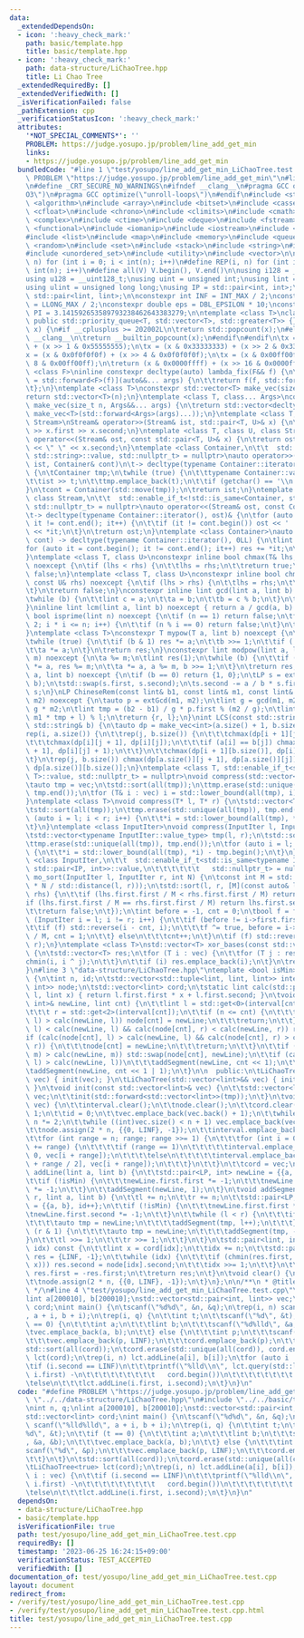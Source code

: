 ```yaml
---
data:
  _extendedDependsOn:
  - icon: ':heavy_check_mark:'
    path: basic/template.hpp
    title: basic/template.hpp
  - icon: ':heavy_check_mark:'
    path: data-structure/LiChaoTree.hpp
    title: Li Chao Tree
  _extendedRequiredBy: []
  _extendedVerifiedWith: []
  _isVerificationFailed: false
  _pathExtension: cpp
  _verificationStatusIcon: ':heavy_check_mark:'
  attributes:
    '*NOT_SPECIAL_COMMENTS*': ''
    PROBLEM: https://judge.yosupo.jp/problem/line_add_get_min
    links:
    - https://judge.yosupo.jp/problem/line_add_get_min
  bundledCode: "#line 1 \"test/yosupo/line_add_get_min_LiChaoTree.test.cpp\"\n#define\
    \ PROBLEM \"https://judge.yosupo.jp/problem/line_add_get_min\"\n#line 2 \"basic/template.hpp\"\
    \n#define _CRT_SECURE_NO_WARNINGS\n#ifndef __clang__\n#pragma GCC optimize(\"\
    O3\")\n#pragma GCC optimize(\"unroll-loops\")\n#endif\n#include <string.h>\n#include\
    \ <algorithm>\n#include <array>\n#include <bitset>\n#include <cassert>\n#include\
    \ <cfloat>\n#include <chrono>\n#include <climits>\n#include <cmath>\n#include\
    \ <complex>\n#include <ctime>\n#include <deque>\n#include <fstream>\n#include\
    \ <functional>\n#include <iomanip>\n#include <iostream>\n#include <iterator>\n\
    #include <list>\n#include <map>\n#include <memory>\n#include <queue>\n#include\
    \ <random>\n#include <set>\n#include <stack>\n#include <string>\n#include <unordered_map>\n\
    #include <unordered_set>\n#include <utility>\n#include <vector>\n\n#define rep(i,\
    \ n) for (int i = 0; i < int(n); i++)\n#define REP(i, n) for (int i = 1; i <=\
    \ int(n); i++)\n#define all(V) V.begin(), V.end()\n\nusing i128 = __int128_t;\n\
    using u128 = __uint128_t;\nusing uint = unsigned int;\nusing lint = long long;\n\
    using ulint = unsigned long long;\nusing IP = std::pair<int, int>;\nusing LP =\
    \ std::pair<lint, lint>;\n\nconstexpr int INF = INT_MAX / 2;\nconstexpr lint LINF\
    \ = LLONG_MAX / 2;\nconstexpr double eps = DBL_EPSILON * 10;\nconstexpr double\
    \ PI = 3.141592653589793238462643383279;\n\ntemplate <class T>\nclass prique :\
    \ public std::priority_queue<T, std::vector<T>, std::greater<T>> {};\nint popcount(uint\
    \ x) {\n#if __cplusplus >= 202002L\n\treturn std::popcount(x);\n#else\n#ifndef\
    \ __clang__\n\treturn __builtin_popcount(x);\n#endif\n#endif\n\tx = (x & 0x55555555)\
    \ + (x >> 1 & 0x55555555);\n\tx = (x & 0x33333333) + (x >> 2 & 0x33333333);\n\t\
    x = (x & 0x0f0f0f0f) + (x >> 4 & 0x0f0f0f0f);\n\tx = (x & 0x00ff00ff) + (x >>\
    \ 8 & 0x00ff00ff);\n\treturn (x & 0x0000ffff) + (x >> 16 & 0x0000ffff);\n}\ntemplate\
    \ <class F>\ninline constexpr decltype(auto) lambda_fix(F&& f) {\n\treturn [f\
    \ = std::forward<F>(f)](auto&&... args) {\n\t\treturn f(f, std::forward<decltype(args)>(args)...);\n\
    \t};\n}\ntemplate <class T>\nconstexpr std::vector<T> make_vec(size_t n) {\n\t\
    return std::vector<T>(n);\n}\ntemplate <class T, class... Args>\nconstexpr auto\
    \ make_vec(size_t n, Args&&... args) {\n\treturn std::vector<decltype(make_vec<T>(args...))>(n,\
    \ make_vec<T>(std::forward<Args>(args)...));\n}\ntemplate <class T, class U, class\
    \ Stream>\nStream& operator>>(Stream& ist, std::pair<T, U>& x) {\n\treturn ist\
    \ >> x.first >> x.second;\n}\ntemplate <class T, class U, class Stream>\nStream&\
    \ operator<<(Stream& ost, const std::pair<T, U>& x) {\n\treturn ost << x.first\
    \ << \" \" << x.second;\n}\ntemplate <class Container,\n\t\t  std::enable_if_t<!std::is_same<Container,\
    \ std::string>::value, std::nullptr_t> = nullptr>\nauto operator>>(std::istream&\
    \ ist, Container& cont)\n\t-> decltype(typename Container::iterator(), std::cin)&\
    \ {\n\tContainer tmp;\n\twhile (true) {\n\t\ttypename Container::value_type t;\n\
    \t\tist >> t;\n\t\ttmp.emplace_back(t);\n\t\tif (getchar() == '\\n') break;\n\t\
    }\n\tcont = Container(std::move(tmp));\n\treturn ist;\n}\ntemplate <class Container,\
    \ class Stream,\n\t\t  std::enable_if_t<!std::is_same<Container, std::string>::value,\
    \ std::nullptr_t> = nullptr>\nauto operator<<(Stream& ost, const Container& cont)\n\
    \t-> decltype(typename Container::iterator(), ost)& {\n\tfor (auto it = cont.begin();\
    \ it != cont.end(); it++) {\n\t\tif (it != cont.begin()) ost << ' ';\n\t\tost\
    \ << *it;\n\t}\n\treturn ost;\n}\ntemplate <class Container>\nauto sum(const Container&\
    \ cont) -> decltype(typename Container::iterator(), 0LL) {\n\tlint res = 0;\n\t\
    for (auto it = cont.begin(); it != cont.end(); it++) res += *it;\n\treturn res;\n\
    }\ntemplate <class T, class U>\nconstexpr inline bool chmax(T& lhs, const U& rhs)\
    \ noexcept {\n\tif (lhs < rhs) {\n\t\tlhs = rhs;\n\t\treturn true;\n\t}\n\treturn\
    \ false;\n}\ntemplate <class T, class U>\nconstexpr inline bool chmin(T& lhs,\
    \ const U& rhs) noexcept {\n\tif (lhs > rhs) {\n\t\tlhs = rhs;\n\t\treturn true;\n\
    \t}\n\treturn false;\n}\nconstexpr inline lint gcd(lint a, lint b) noexcept {\n\
    \twhile (b) {\n\t\tlint c = a;\n\t\ta = b;\n\t\tb = c % b;\n\t}\n\treturn a;\n\
    }\ninline lint lcm(lint a, lint b) noexcept { return a / gcd(a, b) * b; }\nconstexpr\
    \ bool isprime(lint n) noexcept {\n\tif (n == 1) return false;\n\tfor (int i =\
    \ 2; i * i <= n; i++) {\n\t\tif (n % i == 0) return false;\n\t}\n\treturn true;\n\
    }\ntemplate <class T>\nconstexpr T mypow(T a, lint b) noexcept {\n\tT res(1);\n\
    \twhile (true) {\n\t\tif (b & 1) res *= a;\n\t\tb >>= 1;\n\t\tif (!b) break;\n\
    \t\ta *= a;\n\t}\n\treturn res;\n}\nconstexpr lint modpow(lint a, lint b, lint\
    \ m) noexcept {\n\ta %= m;\n\tlint res(1);\n\twhile (b) {\n\t\tif (b & 1) res\
    \ *= a, res %= m;\n\t\ta *= a, a %= m, b >>= 1;\n\t}\n\treturn res;\n}\nLP extGcd(lint\
    \ a, lint b) noexcept {\n\tif (b == 0) return {1, 0};\n\tLP s = extGcd(b, a %\
    \ b);\n\tstd::swap(s.first, s.second);\n\ts.second -= a / b * s.first;\n\treturn\
    \ s;\n}\nLP ChineseRem(const lint& b1, const lint& m1, const lint& b2, const lint&\
    \ m2) noexcept {\n\tauto p = extGcd(m1, m2);\n\tlint g = gcd(m1, m2), l = m1 /\
    \ g * m2;\n\tlint tmp = (b2 - b1) / g * p.first % (m2 / g);\n\tlint r = (b1 +\
    \ m1 * tmp + l) % l;\n\treturn {r, l};\n}\nint LCS(const std::string& a, const\
    \ std::string& b) {\n\tauto dp = make_vec<int>(a.size() + 1, b.size() + 1);\n\t\
    rep(i, a.size()) {\n\t\trep(j, b.size()) {\n\t\t\tchmax(dp[i + 1][j], dp[i][j]);\n\
    \t\t\tchmax(dp[i][j + 1], dp[i][j]);\n\t\t\tif (a[i] == b[j]) chmax(dp[i + 1][j\
    \ + 1], dp[i][j] + 1);\n\t\t}\n\t\tchmax(dp[i + 1][b.size()], dp[i][b.size()]);\n\
    \t}\n\trep(j, b.size()) chmax(dp[a.size()][j + 1], dp[a.size()][j]);\n\treturn\
    \ dp[a.size()][b.size()];\n}\ntemplate <class T, std::enable_if_t<std::is_convertible<int,\
    \ T>::value, std::nullptr_t> = nullptr>\nvoid compress(std::vector<T>& vec) {\n\
    \tauto tmp = vec;\n\tstd::sort(all(tmp));\n\ttmp.erase(std::unique(all(tmp)),\
    \ tmp.end());\n\tfor (T& i : vec) i = std::lower_bound(all(tmp), i) - tmp.begin();\n\
    }\ntemplate <class T>\nvoid compress(T* l, T* r) {\n\tstd::vector<T> tmp(l, r);\n\
    \tstd::sort(all(tmp));\n\ttmp.erase(std::unique(all(tmp)), tmp.end());\n\tfor\
    \ (auto i = l; i < r; i++) {\n\t\t*i = std::lower_bound(all(tmp), *i) - tmp.begin();\n\
    \t}\n}\ntemplate <class InputIter>\nvoid compress(InputIter l, InputIter r) {\n\
    \tstd::vector<typename InputIter::value_type> tmp(l, r);\n\tstd::sort(all(tmp));\n\
    \ttmp.erase(std::unique(all(tmp)), tmp.end());\n\tfor (auto i = l; i < r; i++)\
    \ {\n\t\t*i = std::lower_bound(all(tmp), *i) - tmp.begin();\n\t}\n}\ntemplate\
    \ <class InputIter,\n\t\t  std::enable_if_t<std::is_same<typename InputIter::value_type,\
    \ std::pair<IP, int>>::value,\n\t\t\t\t\t\t   std::nullptr_t> = nullptr>\nvoid\
    \ mo_sort(InputIter l, InputIter r, int N) {\n\tconst int M = std::max(1.0, std::sqrt(lint(N)\
    \ * N / std::distance(l, r)));\n\tstd::sort(l, r, [M](const auto& lhs, const auto&\
    \ rhs) {\n\t\tif (lhs.first.first / M < rhs.first.first / M) return true;\n\t\t\
    if (lhs.first.first / M == rhs.first.first / M) return lhs.first.second < rhs.first.second;\n\
    \t\treturn false;\n\t});\n\tint before = -1, cnt = 0;\n\tbool f = false;\n\tfor\
    \ (InputIter i = l; i != r; i++) {\n\t\tif (before != i->first.first / M) {\n\t\
    \t\tif (f) std::reverse(i - cnt, i);\n\t\t\tf ^= true, before = i->first.first\
    \ / M, cnt = 1;\n\t\t} else\n\t\t\tcnt++;\n\t}\n\tif (f) std::reverse(r - cnt,\
    \ r);\n}\ntemplate <class T>\nstd::vector<T> xor_bases(const std::vector<T>& vec)\
    \ {\n\tstd::vector<T> res;\n\tfor (T i : vec) {\n\t\tfor (T j : res) {\n\t\t\t\
    chmin(i, i ^ j);\n\t\t}\n\t\tif (i) res.emplace_back(i);\n\t}\n\treturn res;\n\
    }\n#line 3 \"data-structure/LiChaoTree.hpp\"\ntemplate <bool isMin>\nclass LiChaoTree\
    \ {\n\tint n, id;\n\tstd::vector<std::tuple<lint, lint, lint>> interval;\n\tstd::vector<std::pair<LP,\
    \ int>> node;\n\tstd::vector<lint> cord;\n\tstatic lint calc(std::pair<LP, int>\
    \ l, lint x) { return l.first.first * x + l.first.second; }\n\tvoid addSegment(std::pair<LP,\
    \ int>& newLine, lint cnt) {\n\t\tlint l = std::get<0>(interval[cnt]), m = std::get<1>(interval[cnt]),\n\
    \t\t\t r = std::get<2>(interval[cnt]);\n\t\tif (n <= cnt) {\n\t\t\tif (calc(node[cnt],\
    \ l) > calc(newLine, l)) node[cnt] = newLine;\n\t\t\treturn;\n\t\t}\n\t\tif (calc(node[cnt],\
    \ l) < calc(newLine, l) && calc(node[cnt], r) < calc(newLine, r)) return;\n\t\t\
    if (calc(node[cnt], l) > calc(newLine, l) && calc(node[cnt], r) > calc(newLine,\
    \ r)) {\n\t\t\tnode[cnt] = newLine;\n\t\t\treturn;\n\t\t}\n\t\tif (calc(node[cnt],\
    \ m) > calc(newLine, m)) std::swap(node[cnt], newLine);\n\t\tif (calc(node[cnt],\
    \ l) > calc(newLine, l))\n\t\t\taddSegment(newLine, cnt << 1);\n\t\telse\n\t\t\
    \taddSegment(newLine, cnt << 1 | 1);\n\t}\n\n  public:\n\tLiChaoTree(const std::vector<lint>&\
    \ vec) { init(vec); }\n\tLiChaoTree(std::vector<lint>&& vec) { init(std::forward<std::vector<lint>>(vec));\
    \ }\n\tvoid init(const std::vector<lint>& vec) {\n\t\tstd::vector<lint> tmp =\
    \ vec;\n\t\tinit(std::forward<std::vector<lint>>(tmp));\n\t}\n\tvoid init(std::vector<lint>&&\
    \ vec) {\n\t\tinterval.clear();\n\t\tnode.clear();\n\t\tcord.clear();\n\t\tn =\
    \ 1;\n\t\tid = 0;\n\t\tvec.emplace_back(vec.back() + 1);\n\t\twhile (n < (int)vec.size())\
    \ n *= 2;\n\t\twhile ((int)vec.size() < n + 1) vec.emplace_back(vec.back() + 1);\n\
    \t\tnode.assign(2 * n, {{0, LINF}, -1});\n\t\tinterval.emplace_back(0, 0, 0);\n\
    \t\tfor (int range = n; range; range >>= 1) {\n\t\t\tfor (int i = 0; i < n; i\
    \ += range) {\n\t\t\t\tif (range == 1)\n\t\t\t\t\tinterval.emplace_back(vec[i],\
    \ 0, vec[i + range]);\n\t\t\t\telse\n\t\t\t\t\tinterval.emplace_back(vec[i], vec[i\
    \ + range / 2], vec[i + range]);\n\t\t\t}\n\t\t}\n\t\tcord = vec;\n\t}\n\tvoid\
    \ addLine(lint a, lint b) {\n\t\tstd::pair<LP, int> newLine = {{a, b}, id++};\n\
    \t\tif (!isMin) {\n\t\t\tnewLine.first.first *= -1;\n\t\t\tnewLine.first.second\
    \ *= -1;\n\t\t}\n\t\taddSegment(newLine, 1);\n\t}\n\tvoid addSegment(int l, int\
    \ r, lint a, lint b) {\n\t\tl += n;\n\t\tr += n;\n\t\tstd::pair<LP, int> newLine\
    \ = {{a, b}, id++};\n\t\tif (!isMin) {\n\t\t\tnewLine.first.first *= -1;\n\t\t\
    \tnewLine.first.second *= -1;\n\t\t}\n\t\twhile (l < r) {\n\t\t\tif (l & 1) {\n\
    \t\t\t\tauto tmp = newLine;\n\t\t\t\taddSegment(tmp, l++);\n\t\t\t}\n\t\t\tif\
    \ (r & 1) {\n\t\t\t\tauto tmp = newLine;\n\t\t\t\taddSegment(tmp, --r);\n\t\t\t\
    }\n\t\t\tl >>= 1;\n\t\t\tr >>= 1;\n\t\t}\n\t}\n\tstd::pair<lint, int> query(int\
    \ idx) const {\n\t\tlint x = cord[idx];\n\t\tidx += n;\n\t\tstd::pair<lint, int>\
    \ res = {LINF, -1};\n\t\twhile (idx) {\n\t\t\tif (chmin(res.first, calc(node[idx],\
    \ x))) res.second = node[idx].second;\n\t\t\tidx >>= 1;\n\t\t}\n\t\tif (!isMin)\
    \ res.first = -res.first;\n\t\treturn res;\n\t}\n\tvoid clear() {\n\t\tid = 0;\n\
    \t\tnode.assign(2 * n, {{0, LINF}, -1});\n\t}\n};\n\n/**\n * @title Li Chao Tree\n\
    \ */\n#line 4 \"test/yosupo/line_add_get_min_LiChaoTree.test.cpp\"\nint n, q;\n\
    lint a[200010], b[200010];\nstd::vector<std::pair<int, lint>> vec;\nstd::vector<lint>\
    \ cord;\nint main() {\n\tscanf(\"%d%d\", &n, &q);\n\trep(i, n) scanf(\"%lld%lld\"\
    , a + i, b + i);\n\trep(i, q) {\n\t\tint t;\n\t\tscanf(\"%d\", &t);\n\t\tif (t\
    \ == 0) {\n\t\t\tint a;\n\t\t\tlint b;\n\t\t\tscanf(\"%d%lld\", &a, &b);\n\t\t\
    \tvec.emplace_back(a, b);\n\t\t} else {\n\t\t\tint p;\n\t\t\tscanf(\"%d\", &p);\n\
    \t\t\tvec.emplace_back(p, LINF);\n\t\t\tcord.emplace_back(p);\n\t\t}\n\t}\n\t\
    std::sort(all(cord));\n\tcord.erase(std::unique(all(cord)), cord.end());\n\tLiChaoTree<true>\
    \ lct(cord);\n\trep(i, n) lct.addLine(a[i], b[i]);\n\tfor (auto i : vec) {\n\t\
    \tif (i.second == LINF)\n\t\t\tprintf(\"%lld\\n\", lct.query(std::lower_bound(all(cord),\
    \ i.first) -\n\t\t\t\t\t\t\t\t\t   cord.begin())\n\t\t\t\t\t\t\t\t .first);\n\t\
    \telse\n\t\t\tlct.addLine(i.first, i.second);\n\t}\n}\n"
  code: "#define PROBLEM \"https://judge.yosupo.jp/problem/line_add_get_min\"\n#include\
    \ \"../../data-structure/LiChaoTree.hpp\"\n#include \"../../basic/template.hpp\"\
    \nint n, q;\nlint a[200010], b[200010];\nstd::vector<std::pair<int, lint>> vec;\n\
    std::vector<lint> cord;\nint main() {\n\tscanf(\"%d%d\", &n, &q);\n\trep(i, n)\
    \ scanf(\"%lld%lld\", a + i, b + i);\n\trep(i, q) {\n\t\tint t;\n\t\tscanf(\"\
    %d\", &t);\n\t\tif (t == 0) {\n\t\t\tint a;\n\t\t\tlint b;\n\t\t\tscanf(\"%d%lld\"\
    , &a, &b);\n\t\t\tvec.emplace_back(a, b);\n\t\t} else {\n\t\t\tint p;\n\t\t\t\
    scanf(\"%d\", &p);\n\t\t\tvec.emplace_back(p, LINF);\n\t\t\tcord.emplace_back(p);\n\
    \t\t}\n\t}\n\tstd::sort(all(cord));\n\tcord.erase(std::unique(all(cord)), cord.end());\n\
    \tLiChaoTree<true> lct(cord);\n\trep(i, n) lct.addLine(a[i], b[i]);\n\tfor (auto\
    \ i : vec) {\n\t\tif (i.second == LINF)\n\t\t\tprintf(\"%lld\\n\", lct.query(std::lower_bound(all(cord),\
    \ i.first) -\n\t\t\t\t\t\t\t\t\t   cord.begin())\n\t\t\t\t\t\t\t\t .first);\n\t\
    \telse\n\t\t\tlct.addLine(i.first, i.second);\n\t}\n}\n"
  dependsOn:
  - data-structure/LiChaoTree.hpp
  - basic/template.hpp
  isVerificationFile: true
  path: test/yosupo/line_add_get_min_LiChaoTree.test.cpp
  requiredBy: []
  timestamp: '2023-06-25 16:24:15+09:00'
  verificationStatus: TEST_ACCEPTED
  verifiedWith: []
documentation_of: test/yosupo/line_add_get_min_LiChaoTree.test.cpp
layout: document
redirect_from:
- /verify/test/yosupo/line_add_get_min_LiChaoTree.test.cpp
- /verify/test/yosupo/line_add_get_min_LiChaoTree.test.cpp.html
title: test/yosupo/line_add_get_min_LiChaoTree.test.cpp
---
```

